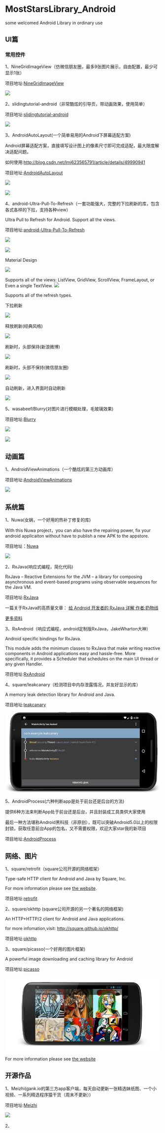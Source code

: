 # MostStarsLibrary_Android
some welcomed Android Library in ordinary use

## UI篇

### 常用控件

1、NineGridImageView（仿微信朋友圈，最多9张图片展示，自由配置，最少可显示1张）


项目地址:[NineGridImageView](https://github.com/laobie/NineGridImageView)

![](https://camo.githubusercontent.com/7bdbee64e72b8bbf324ba72febed94760ffd79e3/687474703a2f2f61632d71796776783163632e636c6f7564646e2e636f6d2f656535393036633834366164333334362e706e67)

2、slidingtutorial-android（非常酷炫的引导页，带动画效果，使用简单）

项目地址:[slidingtutorial-android](https://github.com/Cleveroad/slidingtutorial-android)

![](https://camo.githubusercontent.com/904f01022c0bb3b3ff48b348922ee7796373e578/68747470733a2f2f7777772e636c657665726f61642e636f6d2f7075626c69632f636f6d65726369616c2f536c6964696e675475746f7269616c2e676966)

3、AndroidAutoLayout(一个简单易用的Android下屏幕适配方案)

Android屏幕适配方案，直接填写设计图上的像素尺寸即可完成适配，最大限度解决适配问题。

如何使用:http://blog.csdn.net/lmj623565791/article/details/49990941

项目地址:[AndroidAutoLayout](https://github.com/hongyangAndroid/AndroidAutoLayout)


![](https://github.com/hongyangAndroid/AndroidAutoLayout/blob/master/autolayout_08.png)

![](https://github.com/hongyangAndroid/AndroidAutoLayout/blob/master/autolayout_09.png)

4、android-Ultra-Pull-To-Refresh（一套功能强大，完整的下拉刷新的库，包含各式各样的下拉，支持各种view）

Ultra Pull to Refresh for Android. Support all the views.

项目地址:[android-Ultra-Pull-To-Refresh](https://github.com/liaohuqiu/android-Ultra-Pull-To-Refresh)

![](https://camo.githubusercontent.com/588a2ef2cdcfb6c71e88437df486226dd15605b3/687474703a2f2f737261696e2d6769746875622e71696e6975646e2e636f6d2f756c7472612d7074722f73746f72652d686f7573652d737472696e672d61727261792e676966)

![](https://camo.githubusercontent.com/d3fbe757c87fddc94e998ebdd08ac55956aed1cf/687474703a2f2f737261696e2d6769746875622e71696e6975646e2e636f6d2f756c7472612d7074722f73746f72652d686f7573652d737472696e672e676966)


Material Design

![](https://camo.githubusercontent.com/4dfccd5a50f7d59b512300fce341a1217950603a/687474703a2f2f737261696e2d6769746875622e71696e6975646e2e636f6d2f756c7472612d7074722f6d6174657269616c2d7374796c652e676966)

Supports all of the views: ListView, GridView, ScrollView, FrameLayout, or Even a single TextView.
![](https://camo.githubusercontent.com/21d883e62e35cfee5c6966037372b807222eeca0/687474703a2f2f737261696e2d6769746875622e71696e6975646e2e636f6d2f756c7472612d7074722f636f6e7461696e732d616c6c2d6f662d76696577732e676966)

Supports all of the refresh types.

下拉刷新

![](https://camo.githubusercontent.com/9033435ad82be43ccddc8203450f361ee270c724/687474703a2f2f737261696e2d6769746875622e71696e6975646e2e636f6d2f756c7472612d7074722f70756c6c2d746f2d726566726573682e676966)

释放刷新(经典风格)

![](https://camo.githubusercontent.com/921261316db487c69d94db549fb2d17b92e2ecf2/687474703a2f2f737261696e2d6769746875622e71696e6975646e2e636f6d2f756c7472612d7074722f72656c656173652d746f2d726566726573682e676966)

刷新时，头部保持(新浪微博)

![](https://camo.githubusercontent.com/afddf7cf464a3c65b78869b199cf1dd449b63b6f/687474703a2f2f737261696e2d6769746875622e71696e6975646e2e636f6d2f756c7472612d7074722f6b6565702d6865616465722e676966)

刷新时，头部不保持(微信朋友圈)

![](https://camo.githubusercontent.com/5205e85b0271d56adb194b54b130320154dfe3d4/687474703a2f2f737261696e2d6769746875622e71696e6975646e2e636f6d2f756c7472612d7074722f686964652d6865616465722e676966)

自动刷新，进入界面时自动刷新

![](https://camo.githubusercontent.com/88cdf877aa0a1fb19506ecf3404447eba59e68cc/687474703a2f2f737261696e2d6769746875622e71696e6975646e2e636f6d2f756c7472612d7074722f6175746f2d726566726573682e676966)


5、wasabeef/Blurry(对图片进行模糊处理，毛玻璃效果)


项目地址:[Blurry](https://github.com/wasabeef/Blurry)

![](https://github.com/wasabeef/Blurry/blob/master/art/blurry.png)

![](https://github.com/wasabeef/Blurry/blob/master/art/blurry.gif)


## 动画篇

1、AndroidViewAnimations（一个酷炫的第三方动画库）

项目地址:[AndroidViewAnimations](https://github.com/daimajia/AndroidViewAnimations)

![](https://camo.githubusercontent.com/c41223966bdfed2260dbbabbcbae648e5db542c6/687474703a2f2f7777332e73696e61696d672e636e2f6d773639302f3631306463303334677731656a37356d69327737376732306333306a623471722e676966)


## 系统篇

1、Nuwa(女娲，一个好用的热补丁修复的库)

With this Nuwa project，you can also have the repairing power, fix your android applicaiton without have to publish a new APK to the appstore.

项目地址：[Nuwa](https://github.com/jasonross/Nuwa)

![](https://camo.githubusercontent.com/d27da621a6d7e8f612a3fe458b59a68ecb927bce/687474703a2f2f376676696f762e636f6d312e7a302e676c622e636c6f7564646e2e636f6d2f6e7577612e6a7067)


2、RxJava(响应式编程，简化代码)

RxJava – Reactive Extensions for the JVM – a library for composing asynchronous and event-based programs using observable sequences for the Java VM.

项目地址:[RxJava](https://github.com/ReactiveX/RxJava)

一篇关于RxJava的高质量文章：
[给 Android 开发者的 RxJava 详解 作者:扔物线](http://gank.io/post/560e15be2dca930e00da1083#toc_1)

[更多资料](https://github.com/lzyzsd/Awesome-RxJava)

3、RxAndroid（响应式编程，android定制版RxJava，JakeWharton大神）


Android specific bindings for RxJava.

This module adds the minimum classes to RxJava that make writing reactive components in Android applications easy and hassle-free. More specifically, it provides a Scheduler that schedules on the main UI thread or any given Handler.

项目地址:[RxAndroid](https://github.com/ReactiveX/RxAndroid)

4、square/leakcanary（检测项目中内存泄露情况，并友好显示的库）

A memory leak detection library for Android and Java.


项目地址:[leakcanary](https://github.com/square/leakcanary)

![](https://github.com/square/leakcanary/blob/master/assets/screenshot.png)

5、AndroidProcess(六种判断app是处于前台还是后台的方法)

提供6种方法来判断App处于前台还是后台，并且封装成工具类供大家使用

最后一种方法堪称Android黑科技（非原创），既可以突破Android5.0以上的权限封锁，获取任意前台App的包名，又不需要权限，欢迎大家star我的新项目

项目地址:[AndroidProcess](https://github.com/wenmingvs/AndroidProcess)





## 网络、图片

1、square/retrofit（square公司开源的网络框架）

Type-safe HTTP client for Android and Java by Square, Inc.

For more information please see [the website](http://square.github.io/retrofit/).

项目地址:[retrofit](https://github.com/square/retrofit)

2、square/okhttp (square公司开源的另一个著名的网络框架)

An HTTP+HTTP/2 client for Android and Java applications.

for more infomation,visit:  http://square.github.io/okhttp/

项目地址:[okhttp](https://github.com/square/okhttp)

3、square/picasso(一个好用的图片框架)

A powerful image downloading and caching library for Android

项目地址:[picasso](https://github.com/square/picasso)

![](https://github.com/square/picasso/blob/master/website/static/sample.png)

For more information please see [the website](http://square.github.io/picasso/)








## 开源作品

1、Meizhi(gank.io的第三方app客户端，每天自动更新一张精选妹纸图、一个小视频、一系列精选程序猿干货（周末不更新）)


项目地址:[Meizhi](https://github.com/drakeet/Meizhi)

![](https://github.com/drakeet/Meizhi/blob/master/screenshots/s0.png)

2、


